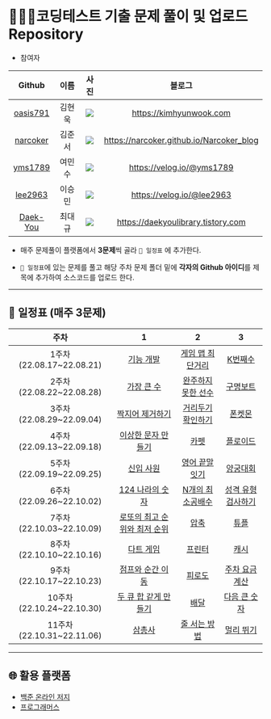 # 👨🏻‍💻코딩테스트 기출 문제 풀이 및 업로드 Repository

- 참여자

|Github|이름|사진|블로그|
|:-:|:-:|:-:|:-:|
|[oasis791](https://github.com/oasis791)|김현욱|<img src="https://i.ibb.co/rdXCP5K/oasis791.png">|https://kimhyunwook.com|
|[narcoker](https://github.com/narcoker)|김준서|<img src="https://i.ibb.co/RYSBWPr/narcoker.png">|https://narcoker.github.io/Narcoker_blog|
|[yms1789](https://github.com/yms1789)|여민수|<img src="https://i.ibb.co/52gmkmr/yms1789.png">|https://velog.io/@yms1789|
|[lee2963](https://github.com/lee2963)|이승민|<img src="https://i.ibb.co/qMFWhSQ/lee2963.png">|https://velog.io/@lee2963|
|[Daek-You](https://github.com/Daek-You)|최대규|<img src="https://i.ibb.co/3htpC1r/Kakao-Talk-Photo-2022-09-13-17-27-02.jpg">|https://daekyoulibrary.tistory.com|

* 매주 문제풀이 플랫폼에서 **3문제**씩 골라 `📅 일정표` 에 추가한다.

* `📅 일정표`에 있는 문제를 풀고 해당 주차 문제 폴더 밑에 **각자의 Github 아이디**를 제목에 추가하여 소스코드를 업로드 한다.

------
## 📅 일정표 (매주 3문제)

|주차|1|2|3|
|:-:|:-:|:-:|:-:|
|1주차(22.08.17~22.08.21)|[기능 개발](https://school.programmers.co.kr/learn/courses/30/lessons/42586)|[게임 맵 최단거리](https://school.programmers.co.kr/learn/courses/30/lessons/1844)|[K번째수](https://school.programmers.co.kr/learn/courses/30/lessons/42748)|
|2주차(22.08.22~22.08.28)|[가장 큰 수](https://school.programmers.co.kr/learn/courses/30/lessons/42746)|[완주하지 못한 선수](https://school.programmers.co.kr/learn/courses/30/lessons/42576)|[구명보트](https://school.programmers.co.kr/learn/courses/30/lessons/42885)|
|3주차(22.08.29~22.09.04)|[짝지어 제거하기](https://school.programmers.co.kr/learn/courses/30/lessons/12973)|[거리두기 확인하기](https://school.programmers.co.kr/learn/courses/30/lessons/81302)|[폰켓몬](https://school.programmers.co.kr/learn/courses/30/lessons/1845)|
|4주차(22.09.13~22.09.18)|[이상한 문자 만들기](https://school.programmers.co.kr/learn/courses/30/lessons/12930)|[카펫](https://school.programmers.co.kr/learn/courses/30/lessons/42842)|[플로이드](https://www.acmicpc.net/problem/11404)|
|5주차(22.09.19~22.09.25)|[신입 사원](https://www.acmicpc.net/problem/1946)|[영어 끝말잇기](https://school.programmers.co.kr/learn/courses/30/lessons/12981)|[양궁대회](https://school.programmers.co.kr/learn/courses/30/lessons/92342)|
|6주차(22.09.26~22.10.02)|[124 나라의 숫자](https://school.programmers.co.kr/learn/courses/30/lessons/12899)|[N개의 최소공배수](https://school.programmers.co.kr/learn/courses/30/lessons/12953)|[성격 유형 검사하기](https://school.programmers.co.kr/learn/courses/30/lessons/118666)|
|7주차(22.10.03~22.10.09)|[로또의 최고 순위와 최저 순위](https://school.programmers.co.kr/learn/courses/30/lessons/77484)|[압축](https://school.programmers.co.kr/learn/courses/30/lessons/17684)|[튜플](https://school.programmers.co.kr/learn/courses/30/lessons/64065)|
|8주차(22.10.10~22.10.16)|[다트 게임](https://school.programmers.co.kr/learn/courses/30/lessons/17682)|[프린터](https://school.programmers.co.kr/learn/courses/30/lessons/42587)|[캐시](https://school.programmers.co.kr/learn/courses/30/lessons/17680)|
|9주차(22.10.17~22.10.23)|[점프와 순간 이동](https://school.programmers.co.kr/learn/courses/30/lessons/12980)|[피로도](https://school.programmers.co.kr/learn/courses/30/lessons/87946)|[주차 요금 계산](https://school.programmers.co.kr/learn/courses/30/lessons/92341)|
|10주차(22.10.24~22.10.30)|[두 큐 합 같게 만들기](https://school.programmers.co.kr/learn/courses/30/lessons/118667)|[배달](https://school.programmers.co.kr/learn/courses/30/lessons/12978)|[다음 큰 숫자](https://school.programmers.co.kr/learn/courses/30/lessons/12911)|
|11주차(22.10.31~22.11.06)|[삼총사](https://school.programmers.co.kr/learn/courses/30/lessons/131705)|[줄 서는 방법](https://school.programmers.co.kr/learn/courses/30/lessons/12936)|[멀리 뛰기](https://school.programmers.co.kr/learn/courses/30/lessons/12914)|
 
---
## 🌐 활용 플랫폼
- [백준 온라인 저지](https://acmicpc.net)
- [프로그래머스](https://programmers.co.kr)

